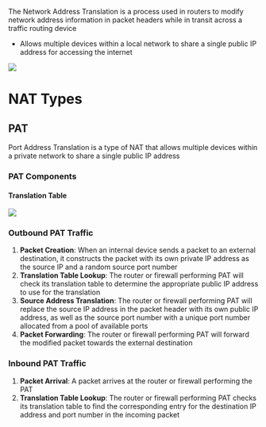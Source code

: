 The Network Address Translation is a process used in routers to modify network address information in packet headers while in transit across a traffic routing device

* Allows multiple devices within a local network to share a single public IP address for accessing the internet

![](https://github.com/JonmarCorpuz/SecondBrain/blob/main/Assets/Whitespace.png)

# NAT Types

## PAT

Port Address Translation is a type of NAT that allows multiple devices within a private network to share a single public IP address

### PAT Components

#### Translation Table

![](https://github.com/JonmarCorpuz/SecondBrain/blob/main/Assets/Whitespace.png)

### Outbound PAT Traffic

1. **Packet Creation**: When an internal device sends a packet to an external destination, it constructs the packet with its own private IP address as the source IP and a random source port number
2. **Translation Table Lookup**: The router or firewall performing PAT will check its translation table to determine the appropriate public IP address to use for the translation
3. **Source Address Translation**: The router or firewall performing PAT will replace the source IP address in the packet header with its own public IP address, as well as the source port number with a unique port number allocated from a pool of available ports
4. **Packet Forwarding**: The router or firewall performing PAT will forward the modified packet towards the external destination

### Inbound PAT Traffic

1. **Packet Arrival**: A packet arrives at the router or firewall performing the PAT
2. **Translation Table Lookup**: The router or firewall performing PAT checks its translation table to find the corresponding entry for the destination IP address and port number in the incoming packet
